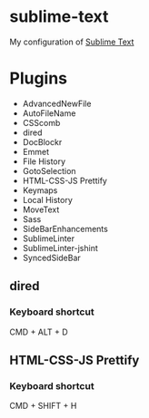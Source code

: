 sublime-text
============

My configuration of [Sublime Text](http://www.sublimetext.com/3)

# Plugins
* AdvancedNewFile
* AutoFileName
* CSScomb
* dired
* DocBlockr
* Emmet
* File History
* GotoSelection
* HTML-CSS-JS Prettify
* Keymaps
* Local History
* MoveText
* Sass
* SideBarEnhancements
* SublimeLinter
* SublimeLinter-jshint
* SyncedSideBar

## dired
### Keyboard shortcut
CMD + ALT + D

## HTML-CSS-JS Prettify
### Keyboard shortcut
CMD + SHIFT + H
